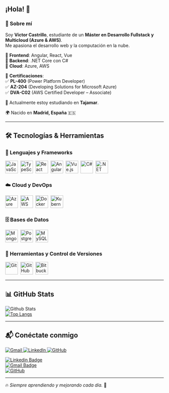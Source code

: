 ## ¡Hola! 👋  

### 🚀 Sobre mí  

Soy **Víctor Castrillo**, estudiante de un **Máster en Desarrollo Fullstack y Multicloud (Azure & AWS)**.  
Me apasiona el desarrollo web y la computación en la nube.  

🔹 **Frontend**: Angular, React, Vue  
🔹 **Backend**: .NET Core con C#  
🔹 **Cloud**: Azure, AWS  

📌 **Certificaciones**:  
✅ **PL-400** (Power Platform Developer)  
✅ **AZ-204** (Developing Solutions for Microsoft Azure)  
✅ **DVA-C02** (AWS Certified Developer – Associate)  

💼 Actualmente estoy estudiando en **Tajamar**.  

🌍 Nacido en **Madrid, España** 🇪🇸  

---

## 🛠️ Tecnologías & Herramientas  

### 📌 Lenguajes y Frameworks  
<p align="left">
  <img src="https://cdn.jsdelivr.net/gh/devicons/devicon/icons/javascript/javascript-original.svg" title="JavaScript" width="40" height="40"/>&nbsp;
  <img src="https://cdn.jsdelivr.net/gh/devicons/devicon/icons/typescript/typescript-original.svg" title="TypeScript" width="40" height="40"/>&nbsp;
  <img src="https://cdn.jsdelivr.net/gh/devicons/devicon/icons/react/react-original.svg" title="React" width="40" height="40"/>&nbsp;
  <img src="https://cdn.jsdelivr.net/gh/devicons/devicon/icons/angularjs/angularjs-original.svg" title="Angular" width="40" height="40"/>&nbsp;
  <img src="https://cdn.jsdelivr.net/gh/devicons/devicon/icons/vuejs/vuejs-original.svg" title="Vue.js" width="40" height="40"/>&nbsp;
  <img src="https://cdn.jsdelivr.net/gh/devicons/devicon/icons/csharp/csharp-original.svg" title="C#" width="40" height="40"/>&nbsp;
  <img src="https://cdn.jsdelivr.net/gh/devicons/devicon/icons/dot-net/dot-net-original.svg" title=".NET Core" width="40" height="40"/>&nbsp;
</p>

### ☁️ Cloud y DevOps  
<p align="left">
  <img src="https://cdn.jsdelivr.net/gh/devicons/devicon/icons/azure/azure-original.svg" title="Azure" width="40" height="40"/>&nbsp;
  <img src="https://cdn.jsdelivr.net/gh/devicons/devicon/icons/amazonwebservices/amazonwebservices-original.svg" title="AWS" width="40" height="40"/>&nbsp;
  <img src="https://cdn.jsdelivr.net/gh/devicons/devicon/icons/docker/docker-original.svg" title="Docker" width="40" height="40"/>&nbsp;
  <img src="https://cdn.jsdelivr.net/gh/devicons/devicon/icons/kubernetes/kubernetes-plain.svg" title="Kubernetes" width="40" height="40"/>&nbsp;
</p>

### 🗄️ Bases de Datos  
<p align="left">
  <img src="https://cdn.jsdelivr.net/gh/devicons/devicon/icons/mongodb/mongodb-original.svg" title="MongoDB" width="40" height="40"/>&nbsp;
  <img src="https://cdn.jsdelivr.net/gh/devicons/devicon/icons/postgresql/postgresql-original.svg" title="PostgreSQL" width="40" height="40"/>&nbsp;
  <img src="https://cdn.jsdelivr.net/gh/devicons/devicon/icons/mysql/mysql-original.svg" title="MySQL" width="40" height="40"/>&nbsp;
</p>

### 🔧 Herramientas y Control de Versiones  
<p align="left">
  <img src="https://cdn.jsdelivr.net/gh/devicons/devicon/icons/git/git-original.svg" title="Git" width="40" height="40"/>&nbsp;
  <img src="https://cdn.jsdelivr.net/gh/devicons/devicon/icons/github/github-original.svg" title="GitHub" width="40" height="40"/>&nbsp;
  <img src="https://cdn.jsdelivr.net/gh/devicons/devicon/icons/bitbucket/bitbucket-original.svg" title="Bitbucket" width="40" height="40"/>&nbsp;
</p>

---

## 📊 GitHub Stats  

![Github Stats](https://github-readme-stats.vercel.app/api?username=CastrilloRedondoVictor&count_private=true&show_icons=true&theme=radical)  
[![Top Langs](https://github-readme-stats.vercel.app/api/top-langs/?username=CastrilloRedondoVictor&layout=compact&theme=radical)](https://github.com/anuraghazra/github-readme-stats)  

---

## 📬 Conéctate conmigo  

<p align="left">
  <a href="mailto:castrilloredondovictor@gmail.com">
    <img src="https://img.shields.io/badge/Gmail-c14438?style=for-the-badge&logo=gmail&logoColor=white" alt="Gmail"/>
  </a>
  <a href="https://www.linkedin.com/in/v%C3%ADctor-castrillo-redondo-a45802262/" target="_blank">
    <img src="https://img.shields.io/badge/LinkedIn-0077B5?style=for-the-badge&logo=linkedin&logoColor=white" alt="LinkedIn"/>
  </a>
  <a href="https://github.com/CastrilloRedondoVictor" target="_blank">
    <img src="https://img.shields.io/badge/GitHub-181717?style=for-the-badge&logo=github&logoColor=white" alt="GitHub"/>
  </a>
</p>

[![Linkedin Badge](https://img.shields.io/badge/-VictorCastrillo-blue?style=flat-square&logo=Linkedin&logoColor=white&link=https://www.linkedin.com/in/minoveaz/)](https://www.linkedin.com/in/minoveaz/)  
[![Gmail Badge](https://img.shields.io/badge/-castrilloredondovictor@gmail.com-c14438?style=flat-square&logo=Gmail&logoColor=white&link=mailto:castrilloredondovictor@gmail.com)](mailto:castrilloredondovictor@gmail.com)  
[![GitHub](https://img.shields.io/badge/-GitHub-181717?style=flat-square&logo=github&logoColor=white&link=https://github.com/CastrilloRedondoVictor)](https://github.com/CastrilloRedondoVictor)  

---

🔥 _Siempre aprendiendo y mejorando cada día._ 🚀  
